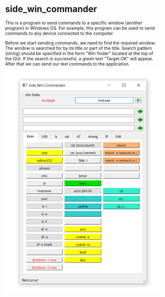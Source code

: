 # side_win_commander
This is a program to send commands to a specific window (another program) in Windows OS.
For example, this program can be used to send commands to any device connected to the computer.

Before we start sending commands, we need to find the required window.
The window is searched for by its title or part of the title.
Search pattern (string) should be specified in the form "Win finder" located at the top of the GUI.
If the search is successful, a green text "Target OK" will appear.
After that we can send our text commands to the application.

![Side win commander](side_win_cmder.png)
